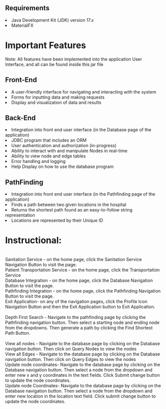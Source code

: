 
## Requirements
<li>Java Development Kit (JDK) version 17.x
<li>MaterialFX

# Important Features
Note: All features have been implemented into the application User Interface, and all
can be found inside this jar file

## Front-End
<li>A user-friendly interface for navigating and interacting with the system
<li>Forms for inputting data and making requests
<li>Display and visualization of data and results


## Back-End
<li>Integration into front end user interface (in the Database page of the application)
<li>JDBC program that includes an ORM
<li>User authentication and authorization (in-progress)
<li>Ability to interact with and manipulate Nodes in real-time
<li>Ability to view node and edge tables
<li>Error handling and logging
<li>Help Display on how to use the database program


## PathFinding
<li>Integration into front end user interface (in the Pathfinding page of the application)
<li>Finds a path between two given locations in the hospital
<li>Returns the shortest path found as an easy-to-follow string representation
<li>Locations are represented by their Unique ID

# Instructional:

<br>Sanitation Service - on the home page, click the Sanitation Service Navigation Button to visit the page.
<br>Patient Transportation Service - on the home page, click the Transportation Service
<br>Database Integration - on the home page, click the Database Navigation Button to visit the page.
<br>Pathfinding Integration - on the home page, click the Pathfinding Navigation Button to visit the page.
<br>Exit Application- on any of the navigation pages, click the Profile Icon Navigation Button and then the Exit Application button to Exit Application.
<br>
<br>Depth First Search - Navigate to the pathfinding page by clicking the Pathfinding navigation button. Then select a starting node and ending node from the dropdowns. Then generate a path by clicking the Find Shortest Path Button.
<br>
<br>View all nodes - Navigate to the database page by clicking on the Database navigation button. Then click on Query Nodes to view the nodes
<br>View all Edges - Navigate to the database page by clicking on the Database navigation button. Then click on Query Edges to view the nodes
<br>Update node coordinates- Navigate to the database page by clicking on the Database navigation button. Then select a node from the dropdown 
and enter new x and y coordinates in the text fields. Click Submit change button to update the node coordinates.
<br>Update node Coordinates- Navigate to the database page by clicking on the Database navigation button. Then select a node from the dropdown
and enter new location in the location text field. Click submit change button to update the node coordinates. 
<br>
<br> 

